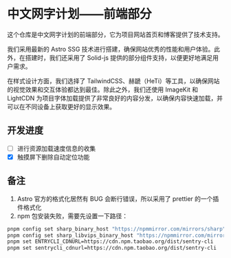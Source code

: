 # 中文网字计划——前端部分

这个仓库是中文网字计划的前端部分，它为项目网站首页和博客提供了技术支持。

我们采用最新的 Astro SSG 技术进行搭建，确保网站优秀的性能和用户体验。此外，在搭建时，我们还采用了 Solid-js 提供的部分组件支持，以便更好地满足用户需求。

在样式设计方面，我们选择了 TailwindCSS、赫蹏（HeTi）等工具，以确保网站的视觉效果和交互体验都达到最佳。除此之外，我们还使用 ImageKit 和 LightCDN 为项目字体加载提供了非常良好的内容分发，以确保内容快速加载，并可以在不同设备上获取更好的显示效果。

## 开发进度

-   [ ] 进行资源加载速度信息的收集
-   [x] 触摸屏下删除自动定位功能

## 备注

1. Astro 官方的格式化居然有 BUG 会断行错误，所以采用了 prettier 的一个插件格式化
2. npm 包安装失败，需要先设置一下路径： 
```sh
pnpm config set sharp_binary_host "https://npmmirror.com/mirrors/sharp"
pnpm config set sharp_libvips_binary_host "https://npmmirror.com/mirrors/sharp-libvips"
pnpm set ENTRYCLI_CDNURL=https://cdn.npm.taobao.org/dist/sentry-cli
pnpm set sentrycli_cdnurl=https://cdn.npm.taobao.org/dist/sentry-cli
```